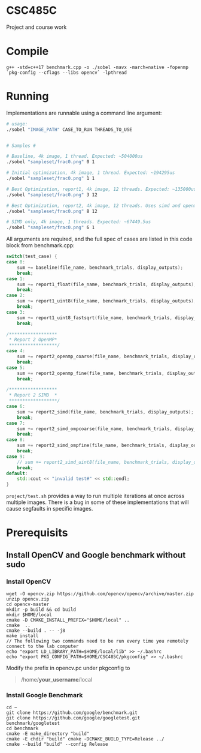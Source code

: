 # CSC485C

Project and course work

# Compile

```
g++ -std=c++17 benchmark.cpp -o ./sobel -mavx -march=native -fopenmp `pkg-config --cflags --libs opencv` -lpthread
```

# Running

Implementations are runnable using a command line argument:
```bash
# usage:
./sobel "IMAGE_PATH" CASE_TO_RUN THREADS_TO_USE


# Samples #

# Baseline, 4k image, 1 thread. Expected: ~504000us
./sobel "sampleset/frac0.png" 0 1

# Initial optimization, 4k image, 1 thread. Expected: ~194295us
./sobel "sampleset/frac0.png" 1 1

# Best Optimization, report1, 4k image, 12 threads. Expected: ~135000us
./sobel "sampleset/frac0.png" 3 12 

# Best Optimization, report2, 4k image, 12 threads. Uses simd and openmp. Expected: ~11950us
./sobel "sampleset/frac0.png" 8 12 

# SIMD only, 4k image, 1 threads. Expected: ~67449.5us
./sobel "sampleset/frac0.png" 6 1
```

All arguments are required, and the full spec of cases are listed in this code block from benchmark.cpp:

```c++
switch(test_case) {
case 0:
    sum += baseline(file_name, benchmark_trials, display_outputs);
    break;
case 1:
    sum += report1_float(file_name, benchmark_trials, display_outputs);
    break;
case 2:
    sum += report1_uint8(file_name, benchmark_trials, display_outputs);
    break;
case 3:
    sum += report1_uint8_fastsqrt(file_name, benchmark_trials, display_outputs);
    break;

/******************
 * Report 2 OpenMP*
 ******************/
case 4:
    sum += report2_openmp_coarse(file_name, benchmark_trials, display_outputs);
    break;
case 5:
    sum += report2_openmp_fine(file_name, benchmark_trials, display_outputs);
    break;

/******************
 * Report 2 SIMD  *
 ******************/
case 6:
    sum += report2_simd(file_name, benchmark_trials, display_outputs);
    break;
case 7:
    sum += report2_simd_ompcoarse(file_name, benchmark_trials, display_outputs);
    break;
case 8:
    sum += report2_simd_ompfine(file_name, benchmark_trials, display_outputs);
    break;
case 9:
    // sum += report2_simd_uint8(file_name, benchmark_trials, display_outputs);
    break;
default:
    std::cout << "invalid test#" << std::endl;
}
```

`project/test.sh` provides a way to run multiple iterations at once across multiple images. There is a bug in some of these implementations that will cause segfaults in specific images.

# Prerequisits

## Install OpenCV and Google benchmark without sudo

### Install OpenCV

```
wget -O opencv.zip https://github.com/opencv/opencv/archive/master.zip
unzip opencv.zip
cd opencv-master
mkdir -p build && cd build
mkdir $HOME/local
cmake -D CMAKE_INSTALL_PREFIX="$HOME/local" ..
cmake  ..
cmake --build . -- -j8
make install
// The following two commands need to be run every time you remotely connect to the lab computer
echo "export LD_LIBRARY_PATH=$HOME/local/lib" >> ~/.bashrc
echo "export PKG_CONFIG_PATH=$HOME/CSC485C/pkgconfig" >> ~/.bashrc
```

Modify the prefix in opencv.pc under pkgconfig to 
> /home/**your_username**/local


### Install Google Benchmark
```
cd ~
git clone https://github.com/google/benchmark.git
git clone https://github.com/google/googletest.git benchmark/googletest
cd benchmark
cmake -E make_directory "build"
cmake -E chdir "build" cmake -DCMAKE_BUILD_TYPE=Release ../
cmake --build "build" --config Release
```

